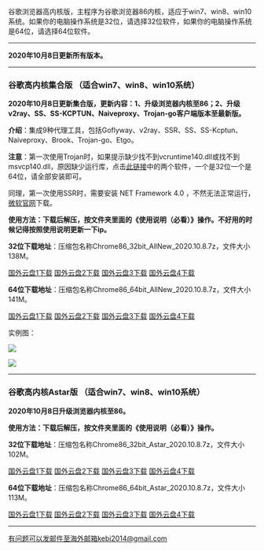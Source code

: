 谷歌浏览器高内核版，主程序为谷歌浏览器86内核，适应于win7、win8、win10系统。如果你的电脑操作系统是32位，请选择32位软件，如果你的电脑操作系统是64位，请选择64位软件。

***

**2020年10月8日更新所有版本。**

***

### 谷歌高内核集合版  （适合win7、win8、win10系统）

**2020年10月8日更新集合版，更新内容：1、升级浏览器内核至86；2、升级v2ray、SS、SS-KCPTUN、Naiveproxy、Trojan-go客户端版本至最新版。**

**介绍**：集成9种代理工具，包括Goflyway、v2ray、SSR、SS、SS-Kcptun、Naiveproxy、Brook、Trojan-go、Etgo。

**注意**：第一次使用Trojan时，如果提示缺少找不到vcruntime140.dll或找不到msvcp140.dll，原因缺少运行库，点击[此链接](https://www.microsoft.com/en-us/download/details.aspx?id=48145)中的两个软件，一个是32位一个是64位，请全部安装即可。

同理，第一次使用SSR时，需要安装 NET Framework 4.0 ，不然无法正常运行，[微软官网](https://www.microsoft.com/zh-cn/download/details.aspx?id=17718)下载。

**使用方法：下载后解压，按文件夹里面的《使用说明（必看）》操作。不好用的时候记得按照使用说明更新一下ip。**

**32位下载地址**：压缩包名称Chrome86_32bit_AllNew_2020.10.8.7z，文件大小138M。

[国外云盘1下载](http://45.88.43.37/Chrome84_32bit_AllNew_2020.8.18.7z) 
[国外云盘2下载](http://45.66.159.254/Chrome86_32bit_AllNew_2020.10.8.7z) 
[国外云盘3下载](http://45.147.201.142/Chrome86_32bit_AllNew_2020.10.8.7z) 
[国外云盘4下载](http://173.0.55.67/html/2020818/Chrome84_32bit_AllNew_2020.8.18.7z) 

**64位下载地址**：压缩包名称Chrome86_64bit_AllNew_2020.10.8.7z，文件大小141M。

[国外云盘1下载](http://45.88.43.37/Chrome86_32bit_AllNew_2020.10.8.7z) 
[国外云盘2下载](http://45.66.159.254/Chrome86_32bit_AllNew_2020.10.8.7z) 
[国外云盘3下载](http://45.147.201.142/Chrome86_64bit_AllNew_2020.10.8.7z) 
[国外云盘4下载](http://173.0.55.67/html/2020818/Chrome86_64bit_AllNew_2020.10.8.7z) 

实例图：

![](https://cdn.jsdelivr.net/gh/Alvin9999/pac2/all1.jpg)

![](https://cdn.jsdelivr.net/gh/Alvin9999/pac2/all2.jpg)

***

### 谷歌高内核Astar版  （适合win7、win8、win10系统）

**2020年10月8日升级浏览器内核至86。**

**使用方法：下载后解压，按文件夹里面的《使用说明（必看）》操作。**

**32位下载地址**：压缩包名称Chrome86_32bit_Astar_2020.10.8.7z，文件大小102M。

[国外云盘1下载](http://45.88.43.37/Chrome86_32bit_Astar_2020.10.8.7z) 
[国外云盘2下载](http://45.66.159.254/Chrome86_32bit_Astar_2020.10.8.7z) 
[国外云盘3下载](http://45.147.201.142/Chrome86_32bit_Astar_2020.10.8.7z) 
[国外云盘4下载](http://173.0.55.67/html/2020108/Chrome86_32bit_Astar_2020.10.8.7z) 

**64位下载地址**：压缩包名称Chrome86_64bit_Astar_2020.10.8.7z，文件大小113M。

[国外云盘1下载](http://45.88.43.37/Chrome84_64bit_Astar_2020.8.18.7z) 
[国外云盘2下载](http://45.66.159.254/Chrome86_64bit_Astar_2020.10.8.7z) 
[国外云盘3下载](http://45.147.201.142/Chrome86_64bit_Astar_2020.10.8.7z) 
[国外云盘4下载](http://173.0.55.67/html/2020108/Chrome86_64bit_Astar_2020.10.8.7z) 

***

有问题可以发邮件至海外邮箱kebi2014@gmail.com